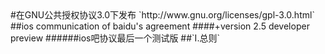 <markdown>
#在GNU公共授权协议3.0下发布
`http://www.gnu.org/licenses/gpl-3.0.html`
##ios communication of baidu's agreement
####+version 2.5 developer preview
######ios吧协议最后一个测试版
##`I.总则`

